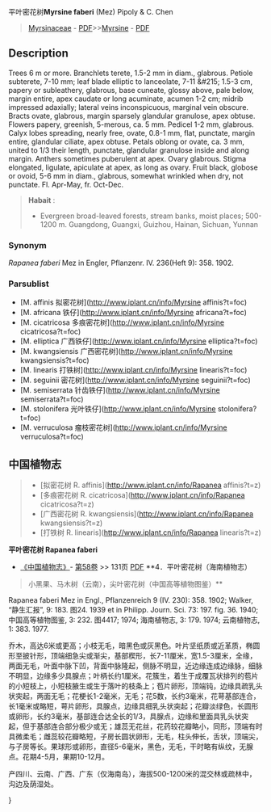 平叶密花树**Myrsine faberi** (Mez) Pipoly & C. Chen

> [Myrsinaceae](http://www.iplant.cn/info/Myrsinaceae?t=foc) - [PDF](http://www.iplant.cn/foc/pdf/Myrsinaceae.pdf)>>[Myrsine](http://www.iplant.cn/info/Myrsine?t=foc) - [PDF](http://www.iplant.cn/foc/pdf/Myrsine.pdf)

## Description

Trees 6 m or more. Branchlets terete, 1.5-2 mm in diam., glabrous. Petiole subterete, 7-10 mm; leaf blade elliptic to lanceolate, 7-11 &amp;#215; 1.5-3 cm, papery or subleathery, glabrous, base cuneate, glossy above, pale below, margin entire, apex caudate or long acuminate, acumen 1-2 cm; midrib impressed adaxially; lateral veins inconspicuous, marginal vein obscure. Bracts ovate, glabrous, margin sparsely glandular granulose, apex obtuse. Flowers papery, greenish, 5-merous, ca. 5 mm. Pedicel 1-2 mm, glabrous. Calyx lobes spreading, nearly free, ovate, 0.8-1 mm, flat, punctate, margin entire, glandular ciliate, apex obtuse. Petals oblong or ovate, ca. 3 mm, united to 1/3 their length, punctate, glandular granulose inside and along margin. Anthers sometimes puberulent at apex. Ovary glabrous. Stigma elongated, ligulate, apiculate at apex, as long as ovary. Fruit black, globose or ovoid, 5-6 mm in diam., glabrous, somewhat wrinkled when dry, not punctate. Fl. Apr-May, fr. Oct-Dec.


> **Habait** : 
>* Evergreen broad-leaved forests, stream banks, moist places; 500-1200 m. Guangdong, Guangxi, Guizhou, Hainan, Sichuan, Yunnan

### Synonym
*Rapanea faberi* Mez in Engler, Pflanzenr. IV. 236(Heft 9): 358. 1902.

### Parsublist

* [M.  affinis  拟密花树](http://www.iplant.cn/info/Myrsine affinis?t=foc)
* [M.  africana  铁仔](http://www.iplant.cn/info/Myrsine africana?t=foc)
* [M.  cicatricosa  多痕密花树](http://www.iplant.cn/info/Myrsine cicatricosa?t=foc)
* [M.  elliptica  广西铁仔](http://www.iplant.cn/info/Myrsine elliptica?t=foc)
* [M.  kwangsiensis  广西密花树](http://www.iplant.cn/info/Myrsine kwangsiensis?t=foc)
* [M.  linearis  打铁树](http://www.iplant.cn/info/Myrsine linearis?t=foc)
* [M.  seguinii  密花树](http://www.iplant.cn/info/Myrsine seguinii?t=foc)
* [M.  semiserrata  针齿铁仔](http://www.iplant.cn/info/Myrsine semiserrata?t=foc)
* [M.  stolonifera  光叶铁仔](http://www.iplant.cn/info/Myrsine stolonifera?t=foc)
* [M.  verruculosa  瘤枝密花树](http://www.iplant.cn/info/Myrsine verruculosa?t=foc)


## 中国植物志

> * [拟密花树  R.  affinis](http://www.iplant.cn/info/Rapanea affinis?t=z)
> * [多痕密花树  R.  cicatricosa](http://www.iplant.cn/info/Rapanea cicatricosa?t=z)
> * [广西密花树  R.  kwangsiensis](http://www.iplant.cn/info/Rapanea kwangsiensis?t=z)
> * [打铁树  R.  linearis](http://www.iplant.cn/info/Rapanea linearis?t=z)


**平叶密花树 Rapanea faberi**

* [《中国植物志》](http://www.iplant.cn/frps)- [第58卷](http://www.iplant.cn/frps/vol/58) >> 131页 [PDF](http://www.iplant.cn/frps/pdf/58/131.PDF)
**4．平叶密花树（海南植物志）

> 小黑果、马木树（云南），尖叶密花树（中国高等植物图鉴）**

Rapanea faberi Mez in Engl., Pflanzenreich 9 (IV. 230): 358. 1902; Walker, “静生汇报”, 9: 183. 图24. 1939 et in Philipp. Journ. Sci. 73: 197. fig. 36. 1940; 中国高等植物图鉴, 3: 232. 图4417; 1974; 海南植物志, 3: 179. 1974; 云南植物志, 1: 383. 1977.

乔木，高达6米或更高；小枝无毛，暗黑色或灰黑色。叶片坚纸质或近革质，椭圆形至披针形，顶端细急尖或渐尖，基部楔形，长7-11厘米，宽1.5-3厘米，全缘，两面无毛，叶面中脉下凹，背面中脉隆起，侧脉不明显，近边缘连成边缘脉，细脉不明显，边缘多少具腺点；叶柄长约1厘米。花簇生，着生于成覆瓦状排列的苞片的小短枝上，小短枝腋生或生于落叶的枝条上；苞片卵形，顶端钝，边缘具疏乳头状突起，两面无毛；花梗长1-2毫米，无毛；花5数，长约3毫米，花萼基部连合，长1毫米或略短，萼片卵形，具腺点，边缘具细乳头状突起；花瓣淡绿色，长圆形或卵形，长约3毫米，基部连合达全长的1/3，具腺点，边缘和里面具乳头状突起，但于基部连合部分极少或无；雄蕊无花丝，花药较花瓣略小，同形，顶端有时具微柔毛；雌蕊较花瓣略短，子房长圆状卵形，无毛，柱头伸长，舌状，顶端尖，与子房等长。果球形或卵形，直径5-6毫米，黑色，无毛，干时略有纵纹，无腺点。花期4-5月，果期10-12月。

产四川、云南、广西、广东（仅海南岛），海拔500-1200米的混交林或疏林中，沟边及荫湿处。

}